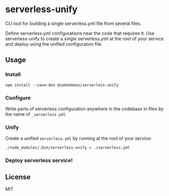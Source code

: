# serverless-unify
CLI tool for building a single serverless.yml file from several files.

Define serverless.yml configurations near the code that requires it. Use serverless-unify to create
a single serverless.yml at the root of your service and deploy using the unified configuration file.

## Usage
### Install
```
npm install --save-dev @iekedemus/serverless-unify
```

### Configure
Write parts of serverless configuration anywhere in the codebase in files by the name of
`_serverless.yml`.

### Unify
Create a unified `serverless.yml` by running at the root of your service:
```
./node_modules/.bin/serverless-unify > ./serverless.yml
```

### Deploy serverless service!

## License
MIT
